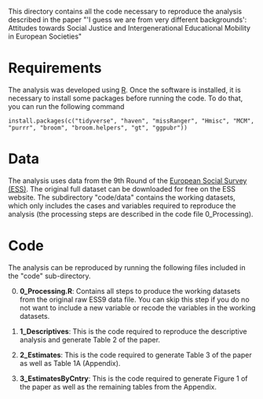 This directory contains all the code necessary to reproduce the analysis described in the paper "'I guess we are from very different backgrounds':
Attitudes towards Social Justice and Intergenerational Educational Mobility in European Societies"

# Requirements

The analysis was developed using [R](https://www.r-project.org/). Once the software is installed, it is necessary to install some packages before running the code. To do that, you can run the following command

`install.packages(c("tidyverse", "haven", "missRanger", "Hmisc", "MCM", "purrr", "broom", "broom.helpers", "gt", "ggpubr"))`

# Data
The analysis uses data from the 9th Round of the [European Social Survey (ESS)](www.europeansocialsurvey.org). The original full dataset can be downloaded for free on the ESS website. The subdirectory "code/data" contains the working datasets, which only includes the cases and variables required to reproduce the analysis (the processing steps are described in the code file 0_Processing). 

# Code

The analysis can be reproduced by running the following files included in the "code" sub-directory.

0) **0_Processing.R**: Contains all steps to produce the working datasets from the original raw ESS9 data file. You can skip this step if you do no not want to include a new variable or recode the variables in the working datasets. 

1) **1_Descriptives**: This is the code required to reproduce the descriptive analysis and generate Table 2 of the paper. 

2) **2_Estimates**: This is the code required to generate Table 3 of the paper as well as Table 1A (Appendix). 

3) **3_EstimatesByCntry**: This is the code required to generate Figure 1 of the paper as well as the remaining tables from the Appendix. 

